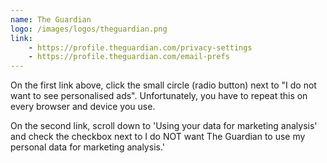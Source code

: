 ```yaml
---
name: The Guardian
logo: /images/logos/theguardian.png
link:
    - https://profile.theguardian.com/privacy-settings
    - https://profile.theguardian.com/email-prefs
---
```

On the first link above, click the small circle (radio button) next to "I do not want to see personalised ads". Unfortunately, you have to repeat this on every browser and device you use.

On the second link, scroll down to 'Using your data for marketing analysis' and check the checkbox next to I do NOT want The Guardian to use my personal data for marketing analysis.'